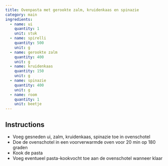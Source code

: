 ```yaml
---
title: Ovenpasta met gerookte zalm, kruidenkaas en spinazie
category: main
ingredients:
  - name: ui
    quantity: 1
    unit: stuk
  - name: spirelli
    quantity: 500
    unit: g
  - name: gerookte zalm
    quantity: 400
    unit: g
  - name: kruidenkaas
    quantity: 150
    unit: g
  - name: spinazie
    quantity: 400
    unit: g
  - name: room
    quantity: 1
    unit: beetje
---
```


<Recipe />

## Instructions

- Voeg gesneden ui, zalm, kruidenkaas, spinazie toe in ovenschotel
- Doe de ovenschotel in een voorverwarmde oven voor 20 min op 180 graden
- Kook de pasta
- Voeg eventueel pasta-kookvocht toe aan de ovenschotel wanneer klaar
